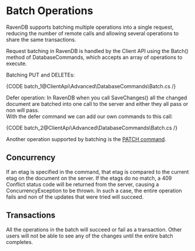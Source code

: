 # Batch Operations

RavenDB supports batching multiple operations into a single request, reducing the number of remote calls and allowing several operations to share the same transactions.

Request batching in RavenDB is handled by the Client API using the Batch() method of DatabaseCommands, which accepts an array of operations to execute.

Batching PUT and DELETEs:

{CODE batch_1@ClientApi\Advanced\DatabaseCommands\Batch.cs /}

Defer operation: 
In RavenDB when you call SaveChanges() all the changed document are batched into one call to the server and either they all pass or non will pass.  
With the defer command we can add our own commands to this call:

{CODE batch_2@ClientApi\Advanced\DatabaseCommands\Batch.cs /}

Another operation supported by batching is the [PATCH command](../../partial-document-updates).

## Concurrency

If an etag is specified in the command, that etag is compared to the current etag on the document on the server. If the etags do no match, a 409 Conflict status code will be returned from the server, causing a ConcurrencyException to be thrown. In such a case, the entire operation fails and non of the updates that were tried will succeed.

## Transactions

All the operations in the batch will succeed or fail as a transaction. Other users will not be able to see any of the changes until the entire batch completes.